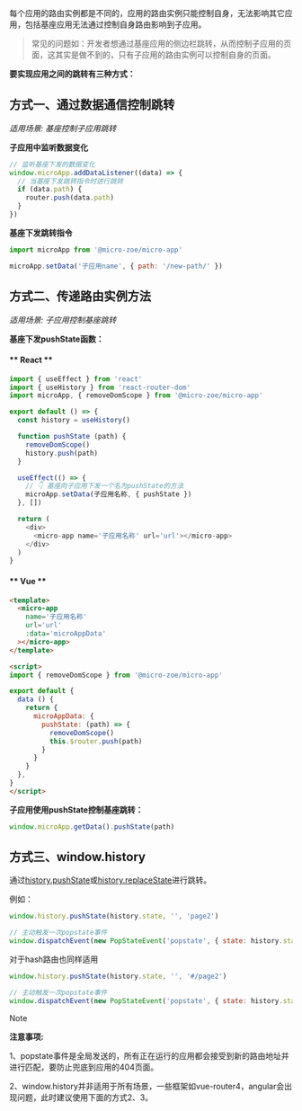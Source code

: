 
每个应用的路由实例都是不同的，应用的路由实例只能控制自身，无法影响其它应用，包括基座应用无法通过控制自身路由影响到子应用。

> 常见的问题如：开发者想通过基座应用的侧边栏跳转，从而控制子应用的页面，这其实是做不到的，只有子应用的路由实例可以控制自身的页面。

**要实现应用之间的跳转有三种方式：**


## 方式一、通过数据通信控制跳转
*适用场景: 基座控制子应用跳转*

**子应用中监听数据变化**

```js
// 监听基座下发的数据变化
window.microApp.addDataListener((data) => {
  // 当基座下发跳转指令时进行跳转
  if (data.path) {
    router.push(data.path)
  }
})
```

**基座下发跳转指令**

```js
import microApp from '@micro-zoe/micro-app'

microApp.setData('子应用name', { path: '/new-path/' })
```


## 方式二、传递路由实例方法

*适用场景: 子应用控制基座跳转*

**基座下发pushState函数：**
<!-- tabs:start -->

#### ** React **
```js
import { useEffect } from 'react'
import { useHistory } from 'react-router-dom'
import microApp, { removeDomScope } from '@micro-zoe/micro-app'

export default () => {
  const history = useHistory()

  function pushState (path) {
    removeDomScope()
    history.push(path)
  }

  useEffect(() => {
    // 👇 基座向子应用下发一个名为pushState的方法
    microApp.setData(子应用名称, { pushState })
  }, [])

  return (
    <div>
      <micro-app name='子应用名称' url='url'></micro-app>
    </div>
  )
}
```

#### ** Vue **

```html
<template>
  <micro-app
    name='子应用名称' 
    url='url'
    :data='microAppData'
  ></micro-app>
</template>

<script>
import { removeDomScope } from '@micro-zoe/micro-app'

export default {
  data () {
    return {
      microAppData: {
        pushState: (path) => {
          removeDomScope()
          this.$router.push(path)
        }
      }
    }
  },
}
</script>
```
<!-- tabs:end -->

**子应用使用pushState控制基座跳转：**

```js
window.microApp.getData().pushState(path)
```

## 方式三、window.history
通过[history.pushState](https://developer.mozilla.org/zh-CN/docs/Web/API/History/pushState)或[history.replaceState](https://developer.mozilla.org/zh-CN/docs/Web/API/History/replaceState)进行跳转。

例如：
```js
window.history.pushState(history.state, '', 'page2')

// 主动触发一次popstate事件
window.dispatchEvent(new PopStateEvent('popstate', { state: history.state }))
```

对于hash路由也同样适用
```js
window.history.pushState(history.state, '', '#/page2')

// 主动触发一次popstate事件
window.dispatchEvent(new PopStateEvent('popstate', { state: history.state }))
```

> [!NOTE] 
> **注意事项:**
>
> 1、popstate事件是全局发送的，所有正在运行的应用都会接受到新的路由地址并进行匹配，要防止兜底到应用的404页面。
>
> 2、window.history并非适用于所有场景，一些框架如vue-router4，angular会出现问题，此时建议使用下面的方式2、3。
